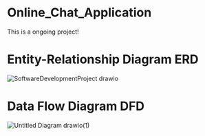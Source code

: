 # Online_Chat_Application
This is a ongoing project!

# Entity-Relationship Diagram ERD
![SoftwareDevelopmentProject drawio](https://github.com/user-attachments/assets/8e9e0819-d20f-46e8-8bac-9e86b2d2cd3f)


# Data Flow Diagram DFD

![Untitled Diagram drawio(1)](https://github.com/user-attachments/assets/ffb5b0fe-f59b-4264-92e4-bc387e7d1d3a)
